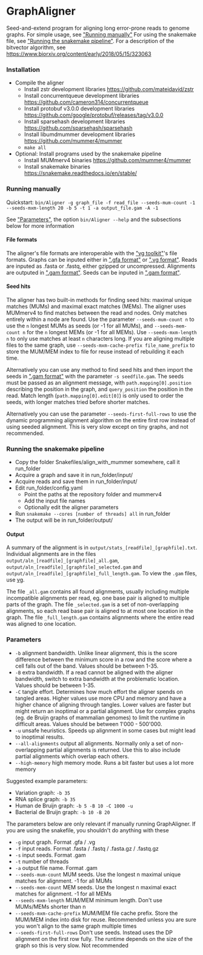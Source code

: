 # GraphAligner

Seed-and-extend program for aligning long error-prone reads to genome graphs. For simple usage, see ["Running manually"](#running-manually) For using the snakemake file, see ["Running the snakemake pipeline"](#running-the-snakemake-pipeline). For a description of the bitvector algorithm, see https://www.biorxiv.org/content/early/2018/05/15/323063

### Installation

- Compile the aligner
  - Install zstr development libraries https://github.com/mateidavid/zstr
  - Install concurrentqueue development libraries https://github.com/cameron314/concurrentqueue
  - Install protobuf v3.0.0 development libraries https://github.com/google/protobuf/releases/tag/v3.0.0
  - Install sparsehash development libraries https://github.com/sparsehash/sparsehash
  - Install libumdmummer development libraries https://github.com/mummer4/mummer
  - `make all`
- Optional: Install programs used by the snakemake pipeline
  - Install MUMmerv4 binaries https://github.com/mummer4/mummer
  - Install snakemake binaries https://snakemake.readthedocs.io/en/stable/

### Running manually

Quickstart: `bin/Aligner -g graph_file -f read_file --seeds-mum-count -1 --seeds-mxm-length 20 -b 5 -t 1 -a output_file.gam -A -1`

See ["Parameters"](#parameters), the option `bin/Aligner --help` and the subsections below for more information

#### File formats

The aligner's file formats are interoperable with the ["vg toolkit"](https://github.com/vgteam/vg/)'s file formats. Graphs can be inputed either in [".gfa format"](https://github.com/GFA-spec/GFA-spec) or [".vg format"](https://github.com/vgteam/vg/blob/master/src/vg.proto). Reads are inputed as .fasta or .fastq, either gzipped or uncompressed. Alignments are outputed in [".gam format"](https://github.com/vgteam/vg/blob/master/src/vg.proto). Seeds can be inputed in [".gam format"](https://github.com/vgteam/vg/blob/master/src/vg.proto).

#### Seed hits

The aligner has two built-in methods for finding seed hits: maximal unique matches (MUMs) and maximal exact matches (MEMs). The aligner uses MUMmerv4 to find matches between the read and nodes. Only matches entirely within a node are found. Use the parameter `--seeds-mum-count n` to use the `n` longest MUMs as seeds (or -1 for all MUMs), and `--seeds-mem-count n` for the `n` longest MEMs (or -1 for all MEMs). Use `--seeds-mxm-length n` to only use matches at least `n` characters long. If you are aligning multiple files to the same graph, use `--seeds-mxm-cache-prefix file_name_prefix` to store the MUM/MEM index to file for reuse instead of rebuilding it each time.

Alternatively you can use any method to find seed hits and then import the seeds in [".gam format"](https://github.com/vgteam/vg/blob/master/src/vg.proto) with the parameter `-s seedfile.gam`. The seeds must be passed as an alignment message, with `path.mapping[0].position` describing the position in the graph, and `query_position` the position in the read. Match length (`path.mapping[0].edit[0]`) is only used to order the seeds, with longer matches tried before shorter matches.

Alternatively you can use the parameter `--seeds-first-full-rows` to use the dynamic programming alignment algorithm on the entire first row instead of using seeded alignment. This is very slow except on tiny graphs, and not recommended.

### Running the snakemake pipeline

- Copy the folder Snakefiles/align_with_mummer somewhere, call it run_folder
- Acquire a graph and save it in run_folder/input/
- Acquire reads and save them in run_folder/input/
- Edit run_folder/config.yaml
  - Point the paths at the repository folder and mummerv4
  - Add the input file names
  - Optionally edit the aligner parameters
- Run `snakemake --cores [number of threads] all` in run_folder
- The output will be in run_folder/output/

#### Output

A summary of the alignment is in `output/stats_[readfile]_[graphfile].txt`. Individual alignments are in the files `output/aln_[readfile]_[graphfile]_all.gam`, `output/aln_[readfile]_[graphfile]_selected.gam` and `output/aln_[readfile]_[graphfile]_full_length.gam`. To view the `.gam` files, use [vg](https://github.com/vgteam/vg/). 

The file `_all.gam` contains all found alignments, usually including multiple incompatible alignments per read, eg. one base pair is aligned to multiple parts of the graph. The file `_selected.gam` is a set of non-overlapping alignments, so each read base pair is aligned to at most one location in the graph. The file `_full_length.gam` contains alignments where the entire read was aligned to one location.

### Parameters

- `-b` alignment bandwidth. Unlike linear alignment, this is the score difference between the minimum score in a row and the score where a cell falls out of the band. Values should be between 1-35.
- `-B` extra bandwidth. If a read cannot be aligned with the aligner bandwidth, switch to extra bandwidth at the problematic location. Values should be between 1-35.
- `-C` tangle effort. Determines how much effort the aligner spends on tangled areas. Higher values use more CPU and memory and have a higher chance of aligning through tangles. Lower values are faster but might return an inoptimal or a partial alignment. Use for complex graphs (eg. de Bruijn graphs of mammalian genomes) to limit the runtime in difficult areas. Values should be between 1'000 - 500'000.
- `-u` unsafe heuristics. Speeds up alignment in some cases but might lead to inoptimal results.
- `--all-alignments` output all alignments. Normally only a set of non-overlapping partial alignments is returned. Use this to also include partial alignments which overlap each others.
- `--high-memory` high memory mode. Runs a bit faster but uses a lot more memory

Suggested example parameters:
- Variation graph: `-b 35`
- RNA splice graph: `-b 35`
- Human de Bruijn graph: `-b 5 -B 10 -C 1000 -u`
- Bacterial de Bruijn graph: `-b 10 -B 20`

The parameters below are only relevant if manually running GraphAligner. If you are using the snakefile, you shouldn't do anything with these

- `-g` input graph. Format .gfa / .vg
- `-f` input reads. Format .fasta / .fastq / .fasta.gz / .fastq.gz
- `-s` input seeds. Format .gam
- `-t` number of threads
- `-a` output file name. Format .gam
- `--seeds-mum-count` MUM seeds. Use the longest n maximal unique matches for alignment. -1 for all MUMs
- `--seeds-mem-count` MEM seeds. Use the longest n maximal exact matches for alignment. -1 for all MEMs
- `--seeds-mxm-length` MUM/MEM minimum length. Don't use MUMs/MEMs shorter than n
- `--seeds-mxm-cache-prefix` MUM/MEM file cache prefix. Store the MUM/MEM index into disk for reuse. Recommended unless you are sure you won't align to the same graph multiple times
- `--seeds-first-full-rows` Don't use seeds. Instead uses the DP alignment on the first row fully. The runtime depends on the size of the graph so this is very slow. Not recommended
